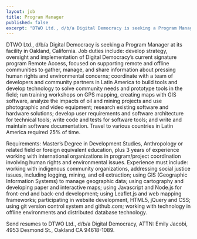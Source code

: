 ```yaml
---
layout: job
title: Program Manager
published: false
excerpt: "DTWO Ltd., d/b/a Digital Democracy is seeking a Program Manager at its facility in Oakland, California."
---
```

DTWO Ltd., d/b/a Digital Democracy is seeking a Program Manager at its facility in Oakland, California. Job duties include: develop strategy, oversight and implementation of Digital Democracy’s current signature program Remote Access, focused on supporting remote and offline communities to gather, manage, and share information about pressing human rights and environmental concerns; coordinate with a team of developers and community partners in Latin America to build tools and develop technology to solve community needs and prototype tools in the field; run training workshops on GPS mapping, creating maps with GIS software, analyze the impacts of oil and mining projects and use photographic and video equipment; research existing software and hardware solutions; develop user requirements and software architecture for technical tools; write code and tests for software tools; and write and maintain software documentation. Travel to various countries in Latin America required 25% of time.

Requirements: Master’s Degree in Development Studies, Anthropology or related field or foreign equivalent education, plus 3 years of experience working with international organizations in program/project coordination involving human rights and environmental issues. Experience must include: working with indigenous community organizations, addressing social justice issues, including logging, mining, and oil extraction; using GIS (Geographic Information Systems) to manage geographic data; using cartography and developing paper and interactive maps; using Javascript and Node.js for front-end and back-end development; using Leaflet.js and web mapping frameworks; participating in website development, HTML5, jQuery and CSS; using git version control system and github.com; working with technology in offline environments and distributed database technology.

Send resumes to DTWO Ltd., d/b/a Digital Democracy, ATTN: Emily Jacobi, 4953 Desmond St., Oakland CA 94618-1089.
